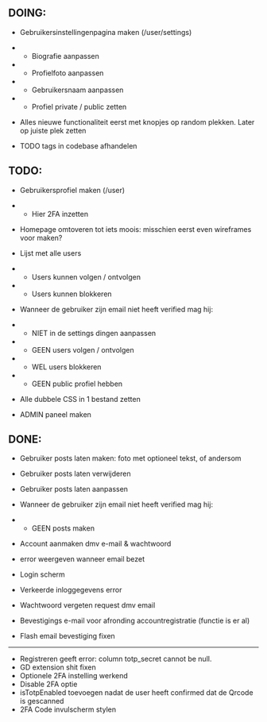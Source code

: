 ## DOING:

- Gebruikersinstellingenpagina maken (/user/settings)

- - Biografie aanpassen

- - Profielfoto aanpassen

- - Gebruikersnaam aanpassen

- - Profiel private / public zetten

- Alles nieuwe functionaliteit eerst met knopjes op random plekken. Later op juiste plek zetten

- TODO tags in codebase afhandelen

## TODO:

- Gebruikersprofiel maken (/user)

- - Hier 2FA inzetten

- Homepage omtoveren tot iets moois: misschien eerst even wireframes voor maken?

- Lijst met alle users

- - Users kunnen volgen / ontvolgen

- - Users kunnen blokkeren

- Wanneer de gebruiker zijn email niet heeft verified mag hij:

- - NIET in de settings dingen aanpassen

- - GEEN users volgen / ontvolgen

- - WEL users blokkeren

- - GEEN public profiel hebben

- Alle dubbele CSS in 1 bestand zetten

- ADMIN paneel maken

## DONE:

- Gebruiker posts laten maken: foto met optioneel tekst, of andersom

- Gebruiker posts laten verwijderen

- Gebruiker posts laten aanpassen

- Wanneer de gebruiker zijn email niet heeft verified mag hij:

- - GEEN posts maken

- Account aanmaken dmv e-mail & wachtwoord

- error weergeven wanneer email bezet

- Login scherm

- Verkeerde inloggegevens error

- Wachtwoord vergeten request dmv email

- Bevestigings e-mail voor afronding accountregistratie (functie is er al)

- Flash email bevestiging fixen

--- 

- Registreren geeft error: column totp_secret cannot be null.
- GD extension shit fixen
- Optionele 2FA instelling werkend
- Disable 2FA optie
- isTotpEnabled toevoegen nadat de user heeft confirmed dat de Qrcode is gescanned
- 2FA Code invulscherm stylen